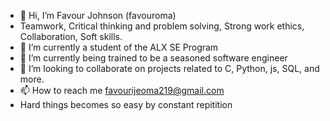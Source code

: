 - 👋 Hi, I’m Favour Johnson (favouroma)
- Teamwork, Critical thinking and problem solving, Strong work ethics, Collaboration, Soft skills.
- 👀 I’m currently a student of the ALX SE Program
- 🌱 I’m currently being trained to be a seasoned software engineer
- 💞️ I’m looking to collaborate on projects related to C, Python, js, SQL, and more.
- 📫 How to reach me favourijeoma219@gmail.com
- Hard things becomes so easy by constant repitition 

<!---
favouroma/favouroma is a ✨ special ✨ repository because its `README.md` (this file) appears on your GitHub profile.
You can click the Preview link to take a look at your changes.
--->
